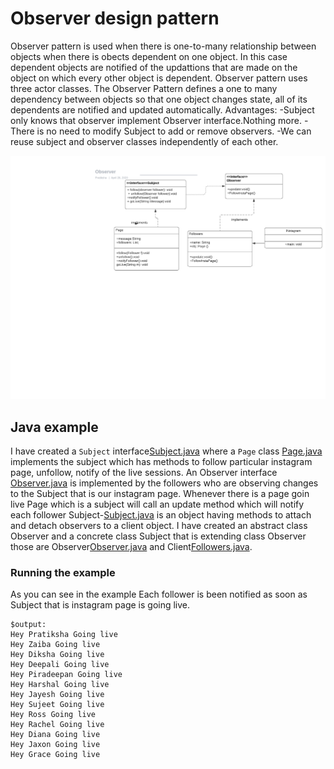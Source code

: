 # Observer design pattern

Observer pattern is used when there is one-to-many relationship between objects when there is obects dependent on one object. In this case dependent objects are notified of the updattions that are made on the object on which every other object is dependent. 
Observer pattern uses three actor classes. 
The Observer Pattern defines a one to many dependency between objects so that one object changes state, all of its dependents are notified and updated automatically.
Advantages:
-Subject only knows that observer implement Observer interface.Nothing more.
-There is no need to modify Subject to add or remove observers.
-We can reuse subject and observer classes independently of each other.

![UML of Behavioral pattern demonstrating Instagram](Observer.png "UML class diagram of Observer Pattern")

## Java example
I have created a `Subject` interface[Subject.java](Subject.java) where a `Page` class [Page.java](Page.java) implements the subject which has methods to follow particular instagram page, unfollow, notify of the live sessions. An Observer interface [Observer.java](Observer.java) is implemented by the followers who are observing changes to the Subject that is our instagram page. Whenever there is a page goin live Page which is a subject will call an update method which will notify each follower
Subject-[Subject.java](Subject.java) is an object having methods to attach and detach observers to a client object.
I have created an abstract class Observer and a concrete class Subject that is extending class Observer those are Observer[Observer.java](Observer.java) and Client[Followers.java](Followers.java).

### Running the example
As you can see in the example Each follower is been notified as soon as Subject that is instagram page is going live.

```{bash}
$output:
Hey Pratiksha Going live
Hey Zaiba Going live
Hey Diksha Going live
Hey Deepali Going live
Hey Piradeepan Going live
Hey Harshal Going live
Hey Jayesh Going live
Hey Sujeet Going live
Hey Ross Going live
Hey Rachel Going live
Hey Diana Going live
Hey Jaxon Going live
Hey Grace Going live
```